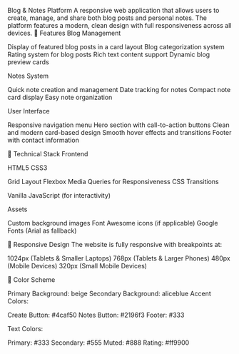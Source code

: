 
 Blog & Notes Platform
A responsive web application that allows users to create, manage, and share both blog posts and personal notes. The platform features a modern, clean design with full responsiveness across all devices.
🌟 Features
Blog Management

Display of featured blog posts in a card layout
Blog categorization system
Rating system for blog posts
Rich text content support
Dynamic blog preview cards

Notes System

Quick note creation and management
Date tracking for notes
Compact note card display
Easy note organization

User Interface

Responsive navigation menu
Hero section with call-to-action buttons
Clean and modern card-based design
Smooth hover effects and transitions
Footer with contact information

🔧 Technical Stack
Frontend

HTML5
CSS3

Grid Layout
Flexbox
Media Queries for Responsiveness
CSS Transitions


Vanilla JavaScript (for interactivity)

Assets

Custom background images
Font Awesome icons (if applicable)
Google Fonts (Arial as fallback)

📱 Responsive Design
The website is fully responsive with breakpoints at:

1024px (Tablets & Smaller Laptops)
768px (Tablets & Larger Phones)
480px (Mobile Devices)
320px (Small Mobile Devices)

🎨 Color Scheme

Primary Background: beige
Secondary Background: aliceblue
Accent Colors:

Create Button: #4caf50
Notes Button: #2196f3
Footer: #333


Text Colors:

Primary: #333
Secondary: #555
Muted: #888
Rating: #ff9900



